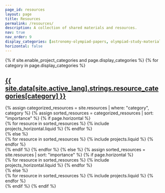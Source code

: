 ```yaml
---
page_id: resources
layout: page
title: Resources
permalink: /resources/
description: A collection of shared materials and resources.
nav: true
nav_order: 9
display_categories: [astronomy-olympiad-papers, olympiad-study-materials]
horizontal: false
---
```


<!-- pages/resources.md -->
<div class="projects">
  {% if site.enable_project_categories and page.display_categories %}
    <!-- Display categorized resources -->
    {% for category in page.display_categories %}
      <a id="{{ site.data[site.active_lang].strings.resource_categories[category] }}" href=".#{{ site.data[site.active_lang].strings.resource_categories[category] }}">
        <h2 class="category">{{ site.data[site.active_lang].strings.resource_categories[category] }}</h2>
      </a>
      {% assign categorized_resources = site.resources | where: "category", category %}
      {% assign sorted_resources = categorized_resources | sort: "importance" %}
      <!-- Generate cards for each resource -->
      {% if page.horizontal %}
        <div class="container">
          <div class="row row-cols-1 row-cols-md-2">
            {% for resource in sorted_resources %}
              {% include projects_horizontal.liquid %}
            {% endfor %}
          </div>
        </div>
      {% else %}
        <div class="row row-cols-1 row-cols-md-3">
          {% for resource in sorted_resources %}
            {% include projects.liquid %}
          {% endfor %}
        </div>
      {% endif %}
    {% endfor %}
  {% else %}
    <!-- Display resources without categories -->
    {% assign sorted_resources = site.resources | sort: "importance" %}
    <!-- Generate cards for each resource -->
    {% if page.horizontal %}
      <div class="container">
        <div class="row row-cols-1 row-cols-md-2">
          {% for resource in sorted_resources %}
            {% include projects_horizontal.liquid %}
          {% endfor %}
        </div>
      </div>
    {% else %}
      <div class="row row-cols-1 row-cols-md-3">
        {% for resource in sorted_resources %}
          {% include projects.liquid %}
        {% endfor %}
      </div>
    {% endif %}
  {% endif %}
</div>